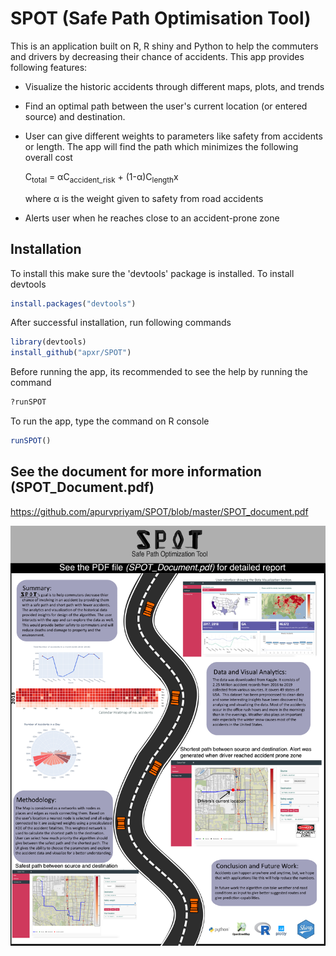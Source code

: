 # SPOT (Safe Path Optimisation Tool)

This is an application built on R, R shiny and Python to help the commuters and drivers by decreasing their chance of accidents. This app provides following features:

* Visualize the historic accidents through different maps, plots, and trends
* Find an optimal path between the user's current location (or entered source) and destination. 
* User can give different weights to parameters like safety from accidents or length. The app will find the path which minimizes the following overall cost

   C<sub>total</sub> = &alpha;C<sub>accident_risk</sub> + (1-&alpha;)C<sub>length</sub>x
   
   where &alpha; is the weight given to safety from road accidents
* Alerts user when he reaches close to an accident-prone zone

## Installation
To install this make sure the 'devtools' package is installed. To install devtools
```R
install.packages("devtools")
```
After successful installation, run following commands
```R
library(devtools)
install_github("apxr/SPOT")
```

Before running the app, its recommended to see the help by running the command 
```R
?runSPOT
```
To run the app, type the command on R console
```R
runSPOT()
```

## See the document for more information (SPOT_Document.pdf)
https://github.com/apurvpriyam/SPOT/blob/master/SPOT_document.pdf

![](Poster.jpg)
